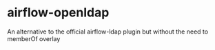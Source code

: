 # airflow-openldap
An alternative to the official airflow-ldap plugin but without the need to memberOf overlay
